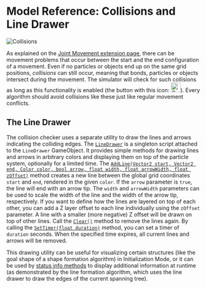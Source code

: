 # Model Reference: Collisions and Line Drawer

![Collisions](~/images/collision.png "A collision caused by the green particles contracting West and the blue particles expanding. The blue and orange lines indicate the colliding edges and the arrows show the edge movements.")

As explained on the [Joint Movement extension page](~/amoebot_model/jm.md), there can be movement problems that occur between the start and the end configuration of a movement.
Even if no particles or objects end up on the same grid positions, *collisions* can still occur, meaning that bonds, particles or objects intersect during the movement.
The simulator will check for such collisions as long as this functionality is enabled (the button with this icon: <img src="~/images/view_collision_smaller.png" alt="Collision Check Icon" title="Collision Check Icon" height="25"/>).
Every algorithm should avoid collisions like these just like regular movement conflicts.



## The Line Drawer

The collision checker uses a separate utility to draw the lines and arrows indicating the colliding edges.
The [`LineDrawer`][1] is a singleton script attached to the `LineDrawer` GameObject.
It provides simple methods for drawing lines and arrows in arbitrary colors and displaying them on top of the particle system, optionally for a limited time.
The [`AddLine(Vector2 start, Vector2 end, Color color, bool arrow, float width, float arrowWidth, float zOffset)`][2] method creates a new line between the global grid coordinates `start` and `end`, rendered in the given `color`.
If the `arrow` parameter is `true`, the line will end with an arrow tip.
The `width` and `arrowWidth` parameters can be used to scale the width of the line and the width of the arrow tip, respectively.
If you want to define how the lines are layered on top of each other, you can add a Z layer offset to each line individually using the `zOffset` parameter.
A line with a smaller (more negative) Z offset will be drawn on top of other lines.
Call the [`Clear()`][3] method to remove the lines again.
By calling the [`SetTimer(float duration)`][4] method, you can set a timer of `duration` seconds.
When the specified time expires, all current lines and arrows will be removed.

This drawing utility can be useful for visualizing certain structures (like the goal shape of a shape formation algorithm) in Initialization Mode, or it can be used by [status info methods](status_info.md) to display additional information at runtime (as demonstrated by the line formation algorithm, which uses the line drawer to draw the edges of the current spanning tree).



[1]: xref:AS2.UI.LineDrawer
[2]: xref:AS2.UI.LineDrawer.AddLine(Vector2,Vector2,Color,System.Boolean,System.Single,System.Single,System.Single)
[3]: xref:AS2.UI.LineDrawer.Clear
[4]: xref:AS2.UI.LineDrawer.SetTimer(System.Single)
